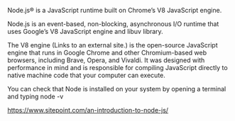 Node.js® is a JavaScript runtime built on Chrome’s V8 JavaScript engine.

Node.js is an event-based, non-blocking, asynchronous I/O runtime that uses Google’s V8 JavaScript engine and libuv library.

The V8 engine (Links to an external site.) is the open-source JavaScript engine that runs in Google Chrome and other Chromium-based web browsers, including Brave, Opera, and Vivaldi. It was designed with performance in mind and is responsible for compiling JavaScript directly to native machine code that your computer can execute.

You can check that Node is installed on your system by opening a terminal and typing node -v

https://www.sitepoint.com/an-introduction-to-node-js/


